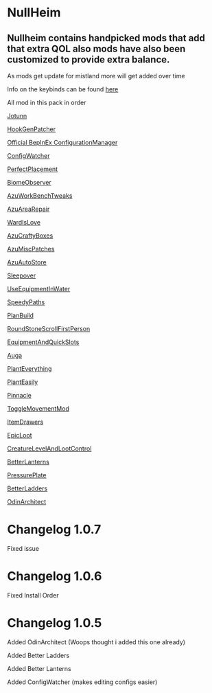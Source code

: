# NullHeim
## Nullheim contains handpicked mods that add that extra QOL also mods have also been customized to provide extra balance.
As mods get update for mistland more will get added over time

Info on the keybinds can be found [here](https://github.com/NullifiedUser/NullHeim/wiki) 

All mod in this pack in order

[Jotunn](https://valheim.thunderstore.io/package/ValheimModding/Jotunn)

[HookGenPatcher](https://valheim.thunderstore.io/package/ValheimModding/HookGenPatcher)

[Official BepInEx ConfigurationManager](https://valheim.thunderstore.io/package/Azumatt/Official_BepInEx_ConfigurationManager)

[ConfigWatcher](https://valheim.thunderstore.io/package/Smoothbrain/ConfigWatcher/1.0.1)

[PerfectPlacement](https://valheim.thunderstore.io/package/Azumatt/PerfectPlacement)

[BiomeObserver](https://valheim.thunderstore.io/package/Azumatt/BiomeObserver)

[AzuWorkBenchTweaks](https://valheim.thunderstore.io/package/Azumatt/AzuWorkbenchTweaks)

[AzuAreaRepair](https://valheim.thunderstore.io/package/Azumatt/AzuAreaRepair)

[WardIsLove](https://valheim.thunderstore.io/package/Azumatt/WardIsLove)

[AzuCraftyBoxes](https://valheim.thunderstore.io/package/Azumatt/AzuCraftyBoxes)

[AzuMiscPatches](https://valheim.thunderstore.io/package/Azumatt/AzuMiscPatches)

[AzuAutoStore](https://valheim.thunderstore.io/package/Azumatt/AzuAutoStore)

[Sleepover](https://valheim.thunderstore.io/package/kinghfb/Sleepover)

[UseEquipmentInWater](https://valheim.thunderstore.io/package/LVH-IT/UseEquipmentInWater)

[SpeedyPaths](https://valheim.thunderstore.io/package/Nextek/SpeedyPaths)

[PlanBuild](https://valheim.thunderstore.io/package/MathiasDecrock/PlanBuild)

[RoundStoneScrollFirstPerson](https://valheim.thunderstore.io/package/RoundStone/RoundStoneScrollFirstPerson)

[EquipmentAndQuickSlots](https://valheim.thunderstore.io/package/RandyKnapp/EquipmentAndQuickSlots)

[Auga](https://valheim.thunderstore.io/package/RandyKnapp/Auga)

[PlantEverything](https://valheim.thunderstore.io/package/Advize/PlantEverything)

[PlantEasily](https://valheim.thunderstore.io/package/Advize/PlantEasily)

[Pinnacle](https://valheim.thunderstore.io/package/ComfyMods/Pinnacle)

[ToggleMovementMod](https://valheim.thunderstore.io/package/GetOffMyLawn/ToggleMovementMod)

[ItemDrawers](https://valheim.thunderstore.io/package/makail/ItemDrawers)

[EpicLoot](https://valheim.thunderstore.io/package/RandyKnapp/EpicLoot)

[CreatureLevelAndLootControl](https://valheim.thunderstore.io/package/Smoothbrain/CreatureLevelAndLootControl)

[BetterLanterns](https://valheim.thunderstore.io/package/OdinPlus/BetterLanterns/1.0.3)

[PressurePlate](https://valheim.thunderstore.io/package/MSchmoecker/PressurePlate)

[BetterLadders](https://valheim.thunderstore.io/package/Amar1729/BetterLadders)

[OdinArchitect](https://valheim.thunderstore.io/package/OdinPlus/OdinArchitect)

# Changelog 1.0.7
Fixed issue

# Changelog 1.0.6

Fixed Install Order

# Changelog 1.0.5

Added OdinArchitect (Woops thought i added this one already)

Added Better Ladders

Added Better Lanterns

Added ConfigWatcher (makes editing configs easier)
